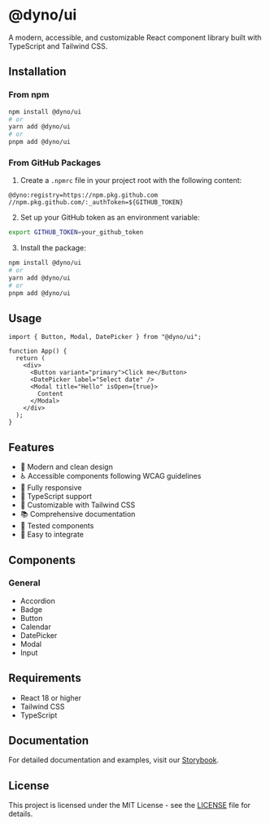 # @dyno/ui

A modern, accessible, and customizable React component library built with TypeScript and Tailwind CSS.

## Installation

### From npm

```bash
npm install @dyno/ui
# or
yarn add @dyno/ui
# or
pnpm add @dyno/ui
```

### From GitHub Packages

1. Create a `.npmrc` file in your project root with the following content:

```
@dyno:registry=https://npm.pkg.github.com
//npm.pkg.github.com/:_authToken=${GITHUB_TOKEN}
```

2. Set up your GitHub token as an environment variable:

```bash
export GITHUB_TOKEN=your_github_token
```

3. Install the package:

```bash
npm install @dyno/ui
# or
yarn add @dyno/ui
# or
pnpm add @dyno/ui
```

## Usage

```tsx
import { Button, Modal, DatePicker } from "@dyno/ui";

function App() {
  return (
    <div>
      <Button variant="primary">Click me</Button>
      <DatePicker label="Select date" />
      <Modal title="Hello" isOpen={true}>
        Content
      </Modal>
    </div>
  );
}
```

## Features

- 🎨 Modern and clean design
- ♿ Accessible components following WCAG guidelines
- 📱 Fully responsive
- 🎯 TypeScript support
- 🎨 Customizable with Tailwind CSS
- 📚 Comprehensive documentation
- 🧪 Tested components
- 🔧 Easy to integrate

## Components

### General

- Accordion
- Badge
- Button
- Calendar
- DatePicker
- Modal
- Input

## Requirements

- React 18 or higher
- Tailwind CSS
- TypeScript

## Documentation

For detailed documentation and examples, visit our [Storybook](https://67d6654e18e3f22026359e64-wbgkvwqltm.chromatic.com/).

## License

This project is licensed under the MIT License - see the [LICENSE](LICENSE) file for details.
